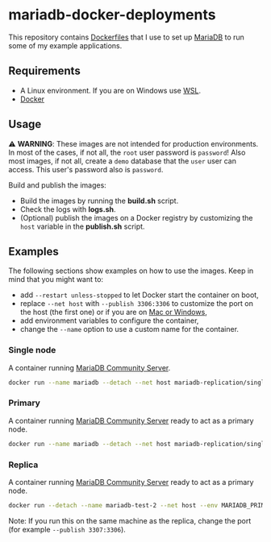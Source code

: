 # mariadb-docker-deployments

This repository contains [Dockerfiles](https://docs.docker.com/engine/reference/builder) that I use to set up [MariaDB](https://mariadb.com) to run some of my example applications.

## Requirements

  * A Linux environment. If you are on Windows use [WSL](https://learn.microsoft.com/windows/wsl).
  * [Docker](https://www.docker.com)

## Usage

  ⚠️ **WARNING**: These images are not intended for production environments. In most of the cases, if not all, the `root` user password is `password`! Also most images, if not all, create a `demo` database that the `user` user can access. This user's password also is `password`.

Build and publish the images:

  * Build the images by running the **build.sh** script.
  * Check the logs with **logs.sh**.
  * (Optional) publish the images on a Docker registry by customizing the `host` variable in the **publish.sh** script.

## Examples

The following sections show examples on how to use the images. Keep in mind that you might want to:

  * add `--restart unless-stopped` to let Docker start the container on boot,
  * replace `--net host` with `--publish 3306:3306` to customize the port on the host (the first one) or if you are on
  [Mac or Windows](https://docs.docker.com/network/host/#:~:text=The%20host%20networking%20driver%20only%20works%20on%20Linux%20hosts%2C%20and%20is%20not%20supported%20on%20Docker%20Desktop%20for%20Mac%2C%20Docker%20Desktop%20for%20Windows%2C%20or%20Docker%20EE%20for%20Windows%20Server),
  * add environment variables to configure the container,
  * change the `--name` option to use a custom name for the container.

### Single node

A container running [MariaDB Community Server](https://mariadb.com/products/community-server).

```bash
docker run --name mariadb --detach --net host mariadb-replication/single-node
```

### Primary

A container running [MariaDB Community Server](https://mariadb.com/products/community-server) ready to act as a primary node.

```bash
docker run --name mariadb --detach --net host mariadb-replication/single-node
```

### Replica

A container running [MariaDB Community Server](https://mariadb.com/products/community-server) ready to act as a primary node.

```bash
docker run --detach --name mariadb-test-2 --net host --env MARIADB_PRIMARY_HOST=<PRIMARY_SERVER_IP_ADDRESS> mariadb-replication/replica
```

Note: If you run this on the same machine as the replica, change the port (for example `--publish 3307:3306`).
